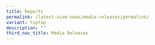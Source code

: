 ```yaml
---
title: Reports
permalink: /latest-scam-news/media-releases/permalink/
variant: tiptap
description: ""
third_nav_title: Media Releases
---
```

<p></p>